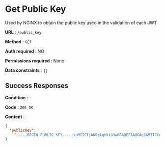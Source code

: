 # Get Public Key

Used by NGINX to obtain the public key used in the validation of each JWT

**URL** : `/public_key`

**Method** : `GET`

**Auth required** : NO

**Permissions required** : None

**Data constraints** : `{}`

## Success Responses

**Condition** : -

**Code** : `200 OK`


**Content** :

```json
{
  "publicKey":
    "-----BEGIN PUBLIC KEY-----\nMIICIjANBgkqhkiG9w0BAQEFAAOCAg8AMIICCgKCAgEArAvF256Zphq64j6uE1dO\nQnxgpjHHG5diOoXh81qfPQRYXd4LACPKVG+a8HCQ1sE7SRVxwePwCpShgwi+EMaM\nozlNJ5+VBGdIjzt1FjdDpEIc97JQ2Nb9SB1jVURDqvGVWvctB9lahorTg06JWrDI\nHXKYTjXFlcw6aKWvis74HuGfPVQcRUGLgZN1Ho22Lcqyb13hLGXHvWvVpDO/agxm\n8oe4K/kBV9gT6abwjlfcYXNZl0nsxx/9dV1jn4EriX7OAOcdbZd1ImlmwCyW4Kig\nw4fry/2UrsvMbkME34iK9+RpGEmnMY0Hce2sQa/cm9D7LR8lm6za8prcNwkqU4fw\na/1LfoMV1Vi2KRrn3H6EfgMZLUNWinDlmd7vn8/2EEfmnU6MXzN6JU3sOycoljnl\nmp28QvKH60pHN/WJNanuxHpJXjCoXddA35nASYyzebRDIrb2xqLZC/ymc19RlWDT\njm04y+ZcTraZsZ6odcYDdyFWT19MBqEt5FF18ZuoadI+52FI35Sdhdj8uJtu+NzA\nn/rnsM01gmUJ7pheY3z7oHJTix33G+EcTogl+GWN41j9+VC9zklnm03A7XMxTbTN\nKEZdhisJ6yPvq+Slt5VaKSziKAlnIsSAZe4zlr2pQ150dQYwNdhmhWNYYzUEwxUR\nj0r/+oSoufQFNqRSu0YMYyECAwEAAQ==\n-----END PUBLIC KEY-----\n"
}
```
